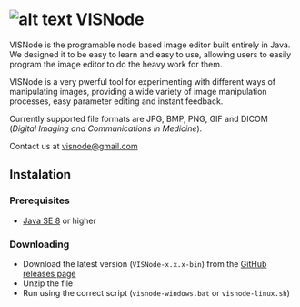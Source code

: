 # ![alt text](https://raw.githubusercontent.com/VISNode/VISNode/master/src/main/resources/VISNode_32.png "VISNode") VISNode

VISNode is the programable node based image editor built entirely in Java. We designed it to be easy to learn and easy to use, allowing users to easily program the image editor to do the heavy work for them.

VISNode is a very pwerful tool for experimenting with different ways of manipulating images, providing a wide variety of image manipulation processes, easy parameter editing and instant feedback.

Currently supported file formats are JPG, BMP, PNG, GIF and DICOM (*Digital Imaging and Communications in Medicine*).

Contact us at [visnode@gmail.com](mailto:visnode@gmail.com)

## Instalation

### Prerequisites

* [Java SE 8](www.oracle.com/technetwork/java/javase/downloads/jre8-downloads-2133155.html) or higher

### Downloading

* Download the latest version (`VISNode-x.x.x-bin`) from the [GitHub releases page](https://github.com/VISNode/VISNode/releases)
* Unzip the file
* Run using the correct script (`visnode-windows.bat` or `visnode-linux.sh`)
